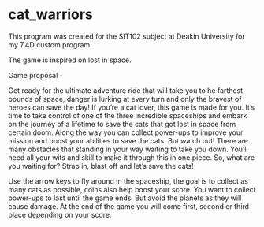 # cat_warriors

This program was created for the SIT102 subject at Deakin University for my 7.4D custom program.

The game is inspired on lost in space.

Game proposal - 

Get ready for the ultimate adventure ride that will take you to he farthest bounds of space, danger is lurking at every turn and only the bravest of heroes can save the day! If you’re a cat lover, this game is made for you. It’s time to take control of one of the three incredible spaceships and embark on the journey of a lifetime to save the cats that got lost in space from certain doom. Along the way you can collect power-ups to improve your mission and boost your abilities to save the cats. But watch out! There are many obstacles that standing in your way waiting to take you down. You’ll need all your wits and skill to make it through this in one piece. So, what are you waiting for? Strap in, blast off and let’s save the cats!

Use the arrow keys to fly around in the spaceship, the goal is to collect as many cats as possible, coins also help boost your score. You want to collect power-ups to last until the game ends. But avoid the planets as they will cause damage. At the end of the game you will come first, second or third place depending on your score.
